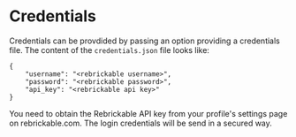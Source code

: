 # Credentials

Credentials can be provdided by passing an option providing a credentials file. The content of the `credentials.json` file looks like:

    {
        "username": "<rebrickable username>",
        "password": "<rebrickable password>",
        "api_key": "<rebrickable api key>"
    }

You need to obtain the Rebrickable API key from your profile's settings page on rebrickable.com. The login credentials will be send in a secured way.

